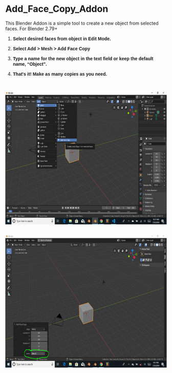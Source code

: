 # Add_Face_Copy_Addon
This Blender Addon is a simple tool to create a new object from selected faces. 
For Blender 2.79+
<OL>
	<LI><P STYLE="margin-bottom: 0in"><FONT FACE="Yu Gothic UI, sans-serif"><B>Select
	desired faces from object in Edit Mode.</B></FONT></P>
	<LI><P STYLE="margin-bottom: 0in"><FONT FACE="Yu Gothic UI, sans-serif"><B>Select
	Add &gt; Mesh &gt; Add Face Copy</B></FONT></P>
	<LI><P STYLE="margin-bottom: 0in"><FONT FACE="Yu Gothic UI, sans-serif"><B>Type
	a name for the new object in the text field or keep the default
	name, &ldquo;Object&rdquo;.</B></FONT></P>
	<LI><P STYLE="margin-bottom: 0in"><FONT FACE="Yu Gothic UI, sans-serif"><B>That's
	it! Make as many copies as you need.</B></FONT></P>
</OL>
<P STYLE="margin-bottom: 0in"><BR>
</P>
<P STYLE="margin-bottom: 0in"><IMG SRC="Add_Face_Copy_Addon_html_m104285c9.png" NAME="graphics1" ALIGN=LEFT WIDTH=665 HEIGHT=415 BORDER=0><BR CLEAR=LEFT><BR>
</P>
<P STYLE="margin-bottom: 0in"><IMG SRC="Add_Face_Copy_Addon_html_78d24c8b.png" NAME="graphics2" ALIGN=LEFT WIDTH=665 HEIGHT=415 BORDER=0><BR CLEAR=LEFT><BR>
</P>
</BODY>
</HTML>
